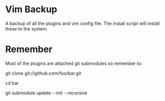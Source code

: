 # Vim Backup

A backup of all the plugins and vim config file. 
The install script will install these to the system.


# Remember
Most of the plugins are attached git submodules
so remember to:

git clone git://github.com/foo/bar.git

cd bar

git submodule update --init --recursive
